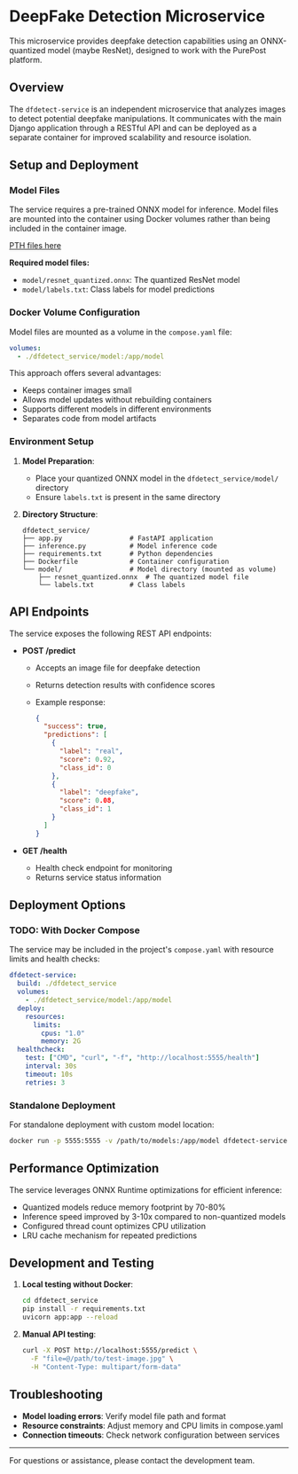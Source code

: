 # DeepFake Detection Microservice

This microservice provides deepfake detection capabilities using an ONNX-quantized model (maybe ResNet), designed to work with the PurePost platform.

## Overview

The `dfdetect-service` is an independent microservice that analyzes images to detect potential deepfake manipulations. It communicates with the main Django application through a RESTful API and can be deployed as a separate container for improved scalability and resource isolation.

## Setup and Deployment

### Model Files

The service requires a pre-trained ONNX model for inference. Model files are mounted into the container using Docker volumes rather than being included in the container image.

[PTH files here](https://drive.google.com/file/d/13uGW2GpzFqSsaDlg3eJgLISLPVVsllY6/view?usp=sharing)

**Required model files:**

- `model/resnet_quantized.onnx`: The quantized ResNet model
- `model/labels.txt`: Class labels for model predictions

### Docker Volume Configuration

Model files are mounted as a volume in the `compose.yaml` file:

```yaml
volumes:
  - ./dfdetect_service/model:/app/model
```

This approach offers several advantages:

- Keeps container images small
- Allows model updates without rebuilding containers
- Supports different models in different environments
- Separates code from model artifacts

### Environment Setup

1. **Model Preparation**:

   - Place your quantized ONNX model in the `dfdetect_service/model/` directory
   - Ensure `labels.txt` is present in the same directory

2. **Directory Structure**:

   ```dir
   dfdetect_service/
   ├── app.py                 # FastAPI application
   ├── inference.py           # Model inference code
   ├── requirements.txt       # Python dependencies
   ├── Dockerfile             # Container configuration
   └── model/                 # Model directory (mounted as volume)
       ├── resnet_quantized.onnx  # The quantized model file
       └── labels.txt         # Class labels
   ```

## API Endpoints

The service exposes the following REST API endpoints:

- **POST /predict**

  - Accepts an image file for deepfake detection
  - Returns detection results with confidence scores
  - Example response:

    ```json
    {
      "success": true,
      "predictions": [
        {
          "label": "real",
          "score": 0.92,
          "class_id": 0
        },
        {
          "label": "deepfake",
          "score": 0.08,
          "class_id": 1
        }
      ]
    }
    ```

- **GET /health**
  - Health check endpoint for monitoring
  - Returns service status information

## Deployment Options

### TODO: With Docker Compose

The service may be included in the project's `compose.yaml` with resource limits and health checks:

```yaml
dfdetect-service:
  build: ./dfdetect_service
  volumes:
    - ./dfdetect_service/model:/app/model
  deploy:
    resources:
      limits:
        cpus: "1.0"
        memory: 2G
  healthcheck:
    test: ["CMD", "curl", "-f", "http://localhost:5555/health"]
    interval: 30s
    timeout: 10s
    retries: 3
```

### Standalone Deployment

For standalone deployment with custom model location:

```bash
docker run -p 5555:5555 -v /path/to/models:/app/model dfdetect-service
```

## Performance Optimization

The service leverages ONNX Runtime optimizations for efficient inference:

- Quantized models reduce memory footprint by 70-80%
- Inference speed improved by 3-10x compared to non-quantized models
- Configured thread count optimizes CPU utilization
- LRU cache mechanism for repeated predictions

## Development and Testing

1. **Local testing without Docker**:

   ```bash
   cd dfdetect_service
   pip install -r requirements.txt
   uvicorn app:app --reload
   ```

2. **Manual API testing**:

   ```bash
   curl -X POST http://localhost:5555/predict \
     -F "file=@/path/to/test-image.jpg" \
     -H "Content-Type: multipart/form-data"
   ```

## Troubleshooting

- **Model loading errors**: Verify model file path and format
- **Resource constraints**: Adjust memory and CPU limits in compose.yaml
- **Connection timeouts**: Check network configuration between services

---

For questions or assistance, please contact the development team.
